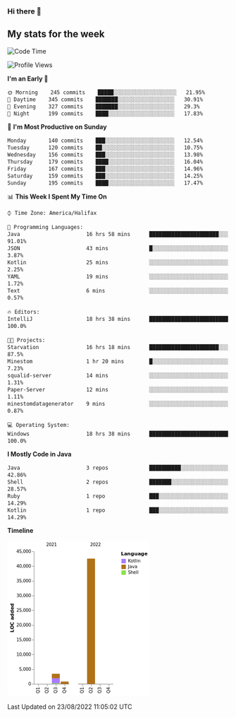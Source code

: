 ### Hi there 👋

## My stats for the week
<!--START_SECTION:waka-->
![Code Time](http://img.shields.io/badge/Code%20Time-390%20hrs%2055%20mins-blue)

![Profile Views](http://img.shields.io/badge/Profile%20Views-0-blue)

**I'm an Early 🐤** 

```text
🌞 Morning    245 commits    █████░░░░░░░░░░░░░░░░░░░░   21.95% 
🌆 Daytime    345 commits    ███████░░░░░░░░░░░░░░░░░░   30.91% 
🌃 Evening    327 commits    ███████░░░░░░░░░░░░░░░░░░   29.3% 
🌙 Night      199 commits    ████░░░░░░░░░░░░░░░░░░░░░   17.83%

```
📅 **I'm Most Productive on Sunday** 

```text
Monday       140 commits    ███░░░░░░░░░░░░░░░░░░░░░░   12.54% 
Tuesday      120 commits    ██░░░░░░░░░░░░░░░░░░░░░░░   10.75% 
Wednesday    156 commits    ███░░░░░░░░░░░░░░░░░░░░░░   13.98% 
Thursday     179 commits    ████░░░░░░░░░░░░░░░░░░░░░   16.04% 
Friday       167 commits    ███░░░░░░░░░░░░░░░░░░░░░░   14.96% 
Saturday     159 commits    ███░░░░░░░░░░░░░░░░░░░░░░   14.25% 
Sunday       195 commits    ████░░░░░░░░░░░░░░░░░░░░░   17.47%

```


📊 **This Week I Spent My Time On** 

```text
⌚︎ Time Zone: America/Halifax

💬 Programming Languages: 
Java                     16 hrs 58 mins      ██████████████████████░░░   91.01% 
JSON                     43 mins             █░░░░░░░░░░░░░░░░░░░░░░░░   3.87% 
Kotlin                   25 mins             ░░░░░░░░░░░░░░░░░░░░░░░░░   2.25% 
YAML                     19 mins             ░░░░░░░░░░░░░░░░░░░░░░░░░   1.72% 
Text                     6 mins              ░░░░░░░░░░░░░░░░░░░░░░░░░   0.57%

🔥 Editors: 
IntelliJ                 18 hrs 38 mins      █████████████████████████   100.0%

🐱‍💻 Projects: 
Starvation               16 hrs 18 mins      ██████████████████████░░░   87.5% 
Minestom                 1 hr 20 mins        █░░░░░░░░░░░░░░░░░░░░░░░░   7.23% 
squalid-server           14 mins             ░░░░░░░░░░░░░░░░░░░░░░░░░   1.31% 
Paper-Server             12 mins             ░░░░░░░░░░░░░░░░░░░░░░░░░   1.11% 
minestomdatagenerator    9 mins              ░░░░░░░░░░░░░░░░░░░░░░░░░   0.87%

💻 Operating System: 
Windows                  18 hrs 38 mins      █████████████████████████   100.0%

```

**I Mostly Code in Java** 

```text
Java                     3 repos             ██████████░░░░░░░░░░░░░░░   42.86% 
Shell                    2 repos             ███████░░░░░░░░░░░░░░░░░░   28.57% 
Ruby                     1 repo              ███░░░░░░░░░░░░░░░░░░░░░░   14.29% 
Kotlin                   1 repo              ███░░░░░░░░░░░░░░░░░░░░░░   14.29%

```


**Timeline**

![Chart not found](https://raw.githubusercontent.com/lyndseyy/lyndseyy/main/charts/bar_graph.png) 


 Last Updated on 23/08/2022 11:05:02 UTC
<!--END_SECTION:waka-->